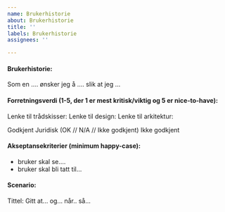 ```yaml
---
name: Brukerhistorie
about: Brukerhistorie
title: ''
labels: Brukerhistorie
assignees: ''

---
```


#### Brukerhistorie:
Som en ....
ønsker jeg å ....
slik at jeg ...
#### Forretningsverdi (1-5, der 1 er mest kritisk/viktig og 5 er nice-to-have):


Lenke til trådskisser:
Lenke til design:
Lenke til arkitektur:

Godkjent Juridisk (OK // N/A // Ikke godkjent)
Ikke godkjent

#### Akseptansekriterier (minimum happy-case):
- bruker skal se....
- bruker skal bli tatt til...

#### Scenario:
Tittel:
Gitt at...
og...
når..
så...
